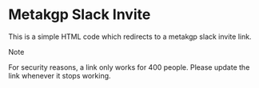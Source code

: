 # Metakgp Slack Invite

This is a simple HTML code which redirects to a metakgp slack invite link.

> [!Note]
> For security reasons, a link only works for 400 people. Please update the link whenever it stops working.
